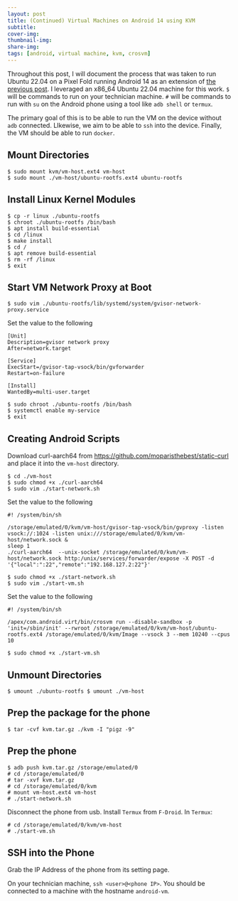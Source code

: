 ```yaml
---
layout: post
title: (Continued) Virtual Machines on Android 14 using KVM
subtitle: 
cover-img:
thumbnail-img: 
share-img: 
tags: [android, virtual machine, kvm, crosvm]
---
```


Throughout this post, I will document the process that was taken to run Ubuntu 22.04 on a Pixel Fold running Android 14 as an extension of [the previous post](/2024-01-05-virtual_machines_on_android_14_using_KVM/).  I leveraged an x86_64 Ubuntu 22.04 machine for this work. `$` will be commands to run on your technician machine. `#` will be commands to run with `su` on the Android phone using a tool like `adb shell` or `termux`.

The primary goal of this is to be able to run the VM on the device without `adb` connected.  LIkewise, we aim to be able to `ssh` into the device.  Finally, the VM should be able to run `docker`.

## Mount Directories
```
$ sudo mount kvm/vm-host.ext4 vm-host
$ sudo mount ./vm-host/ubuntu-rootfs.ext4 ubuntu-rootfs
```

## Install Linux Kernel Modules
```
$ cp -r linux ./ubuntu-rootfs
$ chroot ./ubuntu-rootfs /bin/bash
$ apt install build-essential
$ cd /linux
$ make install
$ cd /
$ apt remove build-essential
$ rm -rf /linux
$ exit
```

## Start VM Network Proxy at Boot
```
$ sudo vim ./ubuntu-rootfs/lib/systemd/system/gvisor-network-proxy.service
```

Set the value to the following
```
[Unit]
Description=gvisor network proxy
After=network.target

[Service]
ExecStart=/gvisor-tap-vsock/bin/gvforwarder
Restart=on-failure

[Install]
WantedBy=multi-user.target
```

```
$ sudo chroot ./ubuntu-rootfs /bin/bash
$ systemctl enable my-service
$ exit
```

## Creating Android Scripts
Download curl-aarch64 from https://github.com/moparisthebest/static-curl and place it into the `vm-host` directory.
```
$ cd ./vm-host
$ sudo chmod +x ./curl-aarch64
$ sudo vim ./start-network.sh
```

Set the value to the following
```
#! /system/bin/sh

/storage/emulated/0/kvm/vm-host/gvisor-tap-vsock/bin/gvproxy -listen vsock://:1024 -listen unix:///storage/emulated/0/kvm/vm-host/network.sock &
sleep 1
./curl-aarch64  --unix-socket /storage/emulated/0/kvm/vm-host/network.sock http:/unix/services/forwarder/expose -X POST -d '{"local":":22","remote":"192.168.127.2:22"}'
```

```
$ sudo chmod +x ./start-network.sh
$ sudo vim ./start-vm.sh
```

Set the value to the following
```
#! /system/bin/sh

/apex/com.android.virt/bin/crosvm run --disable-sandbox -p 'init=/sbin/init' --rwroot /storage/emulated/0/kvm/vm-host/ubuntu-rootfs.ext4 /storage/emulated/0/kvm/Image --vsock 3 --mem 10240 --cpus 10
```

```
$ sudo chmod +x ./start-vm.sh
```

## Unmount Directories
``
$ umount ./ubuntu-rootfs
$ umount ./vm-host
``

## Prep the package for the phone
```
$ tar -cvf kvm.tar.gz ./kvm -I "pigz -9"
```

## Prep the phone
```
$ adb push kvm.tar.gz /storage/emulated/0
# cd /storage/emulated/0
# tar -xvf kvm.tar.gz
# cd /storage/emulated/0/kvm
# mount vm-host.ext4 vm-host
# ./start-network.sh
```

Disconnect the phone from usb.  Install `Termux` from `F-Droid`.  In `Termux`:
```
# cd /storage/emulated/0/kvm/vm-host
# ./start-vm.sh
```

## SSH into the Phone
Grab the IP Address of the phone from its setting page.

On your technician machine, `ssh <user>@<phone IP>`.  You should be connected to a machine with the hostname `android-vm`.